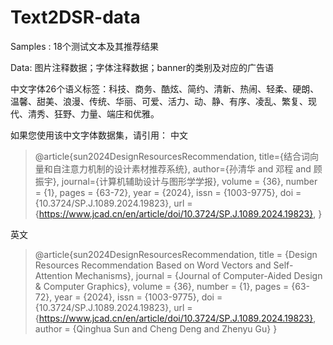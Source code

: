 # Text2DSR-data

Samples : 18个测试文本及其推荐结果

Data: 图片注释数据；字体注释数据；banner的类别及对应的广告语

中文字体26个语义标签：科技、商务、酷炫、简约、清新、热闹、轻柔、硬朗、温馨、甜美、浪漫、传统、华丽、可爱、活力、动、静、有序、凌乱、繁复、现代、清秀、狂野、力量、端庄和优雅。

如果您使用该中文字体数据集，请引用：
中文
>  @article{sun2024DesignResourcesRecommendation,
>    title={结合词向量和自注意力机制的设计素材推荐系统},
>    author={孙清华 and 邓程 and 顾振宇},
>    journal={计算机辅助设计与图形学学报},
> volume = {36},
> number = {1},
> pages = {63-72},
> year = {2024},
> issn = {1003-9775},
> doi = {10.3724/SP.J.1089.2024.19823},
> url = {https://www.jcad.cn/en/article/doi/10.3724/SP.J.1089.2024.19823},
>  }
>
英文
>  @article{sun2024DesignResourcesRecommendation,
>    title = {Design Resources Recommendation Based on Word Vectors and Self-Attention Mechanisms},
> journal = {Journal of Computer-Aided Design & Computer Graphics},
> volume = {36},
> number = {1},
> pages = {63-72},
> year = {2024},
> issn = {1003-9775},
> doi = {10.3724/SP.J.1089.2024.19823},
> url = {https://www.jcad.cn/en/article/doi/10.3724/SP.J.1089.2024.19823},
> author = {Qinghua Sun and Cheng Deng and Zhenyu Gu}
}
